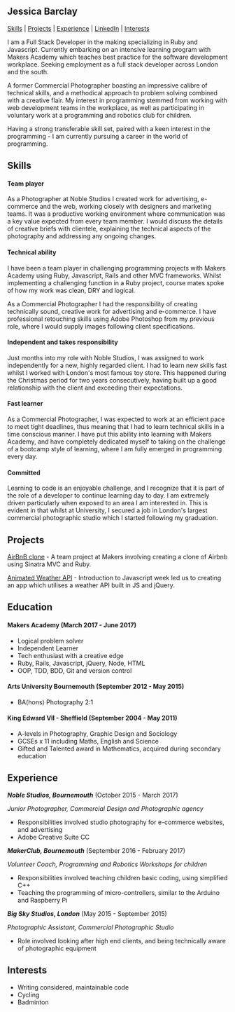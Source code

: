 ## Jessica Barclay

[Skills](#skills) | [Projects](#projects) | [Experience](#experience) | [LinkedIn](https://www.linkedin.com/in/jessica-barclay-bab35b10b/) | [Interests](#interests)

  I am a Full Stack Developer in the making specializing in Ruby and Javascript. Currently embarking on an intensive learning program with Makers Academy which teaches best practice for the software development workplace. Seeking employment as a full stack developer across London and the south.

  A former Commercial Photographer boasting an impressive calibre of technical skills, and a methodical approach to problem solving combined with a creative flair. My interest in programming stemmed from working with web development teams in the workplace, as well as participating in voluntary work at a programming and robotics club for children.

  Having a strong transferable skill set, paired with a keen interest in the programming - I am currently pursuing a career in the world of programming.


## Skills


#### Team player

  As a Photographer at Noble Studios I created work for advertising, e-commerce and the web, working closely with designers and marketing teams.
  It was a productive working environment where communication was a key value expected from every team member. I would discuss the details of creative briefs with clientele, explaining the technical aspects of the photography and addressing any ongoing changes.


#### Technical ability

  I have been a team player in challenging programming projects with Makers Academy using Ruby, Javascript, Rails and other MVC frameworks. Whilst implementing a challenging function in a Ruby project, course mates spoke of how my work was clean, DRY and logical.

  As a Commercial Photographer I had the responsibility of creating technically sound, creative work for advertising and e-commerce. I have professional retouching skills using Adobe Photoshop from my previous role, where I would supply images following client specifications.


#### Independent and takes responsibility

  Just months into my role with Noble Studios, I was assigned to work independently for a new, highly regarded client. I had to learn new skills fast whilst I worked with London's most famous toy store. This happened during the Christmas period for two years consecutively, having built up a good relationship with the client and exceeding their expectations.


#### Fast learner

  As a Commercial Photographer, I was expected to work at an efficient pace to meet tight deadlines, thus meaning that I had to learn technical skills in a time conscious manner. I have put this ability into learning with Makers Academy, and have completely dedicated myself to taking on the challenge of a bootcamp style of learning, where I am fully emerged in programming every day.


#### Committed

  Learning to code is an enjoyable challenge, and I recognize that it is part of the role of a developer to continue learning day to day. I am extremely driven particularly when exposed to an area I am interested in. This is evident in that whilst at University, I secured a job in London's largest commercial photographic studio which I started following my graduation.


## Projects

[AirBnB clone](https://github.com/JessicaBarclay/AirBnB-clone) - A team project at Makers involving creating a clone of Airbnb using Sinatra MVC and Ruby.

[Animated Weather API](https://github.com/JessicaBarclay/Thermostat-Javascript) - Introduction to Javascript week led us to creating an app which utilises a weather API built in JS and jQuery.

## Education

#### Makers Academy (March 2017 - June 2017)

- Logical problem solver
- Independent Learner
- Tech enthusiast with a creative edge
- Ruby, Rails, Javascript, jQuery, Node, HTML
- OOP, TDD, BDD, Git and version control

#### Arts University Bournemouth (September 2012 - May 2015)

- BA(hons) Photography 2:1

#### King Edward VII - Sheffield (September 2004 - May 2011)

- A-levels in Photography, Graphic Design and Sociology
- GCSEs x 11 including Maths, English and Science
- Gifted and Talented award in Mathematics, acquired during secondary education

## Experience

**_Noble Studios, Bournemouth_** (October 2015 - March 2017)

*Junior Photographer, Commercial Design and Photographic agency*

- Responsibilities involved studio photography for e-commerce websites, and advertising
- Adobe Creative Suite CC


**_MakerClub, Bournemouth_** (September 2016 - February 2017)

*Volunteer Coach, Programming and Robotics Workshops for children*

- Responsibilities involved teaching children basic coding, using simplified C++
- Teaching the programming of micro-controllers, similar to the Arduino and Raspberry Pi


**_Big Sky Studios, London_** (May 2015 - September 2015)

*Photographic Assistant, Commercial Photographic Studio*

- Role involved looking after high end clients, and being technically aware of photographic equipment

## Interests

- Writing considered, maintainable code
- Cycling
- Badminton
